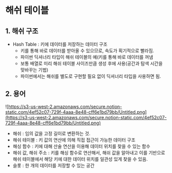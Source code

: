 # 해쉬 테이블

## 1. 해쉬 구조

- Hash Table : 키에 데이터를 저장하는 데이터 구조
    - 키를 통해 바로 데이터를 받아올 수 있으므로, 속도가 획기적으로 빨라짐.
    - 파이썬 딕셔너리 타입이 해쉬 테이블의 예(키를 통해 바로 데이터를 꺼냄
    - 보통 배열로 미리 해쉬 테이블 사이즈만큼 생성 후에 사용(공간과 탐색 시간을 맞바꾸는 기법)
    - 파이썬에서는 해쉬를 별도로 구현할 필요 없이 딕셔너리 타입을 사용하면 됨.

## 2. 용어

![https://s3-us-west-2.amazonaws.com/secure.notion-static.com/4ef52c07-729f-4aaa-8e48-cff6e1bd79bb/Untitled.png](https://s3-us-west-2.amazonaws.com/secure.notion-static.com/4ef52c07-729f-4aaa-8e48-cff6e1bd79bb/Untitled.png)

- 해쉬 : 임의 값을 고정 길이로 변환하는 것.
- 해쉬 테이블 : 키 값의 연산에 의해 직접 접근이 가능한 데이터 구조
- 해싱 함수 : 키에 대해 산술 연산을 이용해 데이터 위치를 찾을 수 있는 함수
- 해쉬 값, 해쉬 주소 : 키를 해싱 함수로 연산해서, 해쉬 값을 알아내고 이를 기반으로 해쉬 테이블에서 해당 키에 대한 데이터 위치를 일관성 있게 찾을 수 있음.
- 슬롯 : 한 개의 데이터를 저장할 수 있는 공간